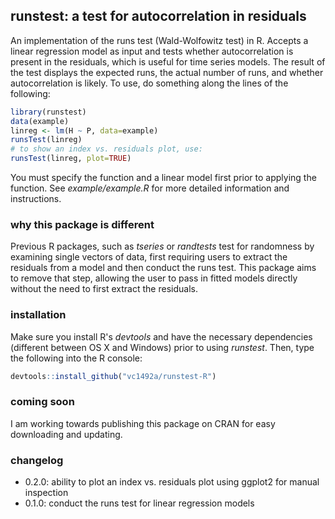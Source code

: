 ## runstest: a test for autocorrelation in residuals

An implementation of the runs test (Wald-Wolfowitz test) in R. Accepts a linear regression model as input and tests whether autocorrelation is present in the residuals, which is useful for time series models. The result of the test displays the expected runs, the actual number of runs, and whether autocorrelation is likely. To use, do something along the lines of the following: 

```r
library(runstest)
data(example)
linreg <- lm(H ~ P, data=example) 
runsTest(linreg)
# to show an index vs. residuals plot, use:
runsTest(linreg, plot=TRUE)
```

You must specify the function and a linear model first prior to applying the function. See *example/example.R* for more detailed information and instructions.  

### why this package is different
Previous R packages, such as *tseries* or *randtests* test for randomness by examining single vectors of data, first requiring users to extract the residuals from a model and then conduct the runs test. This package aims to remove that step, allowing the user to pass in fitted models directly without the need to first extract the residuals. 

### installation
Make sure you install R's *devtools* and have the necessary dependencies (different between OS X and Windows) prior to using *runstest*. Then, type the following into the R console:

```r
devtools::install_github("vc1492a/runstest-R")
```

### coming soon

I am working towards publishing this package on CRAN for easy downloading and updating. 

### changelog 

- 0.2.0: ability to plot an index vs. residuals plot using ggplot2 for manual inspection
- 0.1.0: conduct the runs test for linear regression models